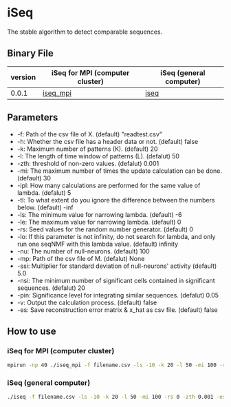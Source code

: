 # iSeq

The stable algorithm to detect comparable sequences.

## Binary File

|version|iSeq for MPI (computer cluster)|iSeq (general computer)|
|---|---|---|
|0.0.1|[iseq_mpi](https://mathcode.ushitora.net/iseq_mpi)|[iseq](https://mathcode.ushitora.net/iseq)|

## Parameters

- -f: Path of the csv file of X. (default) "readtest.csv"
- -h: Whether the csv file has a header data or not. (default) false
- -k: Maximum number of patterns (K). (default) 20
- -l: The length of time window of patterns (L). (defalut) 50
- -zth: threshold of non-zero values. (defalut) 0.001
- -mi: The maximum number of times the update calculation can be done. (default) 30
- -ipl: How many calculations are performed for the same value of lambda. (defalut) 5
- -tl: To what extent do you ignore the difference between the numbers below. (default) -inf
- -ls: The minimum value for narrowing lambda. (default) -6
- -le: The maximum value for narrowing lambda. (default) 0
- -rs: Seed values for the random number generator. (default) 0
- -lo: If this parameter is not infinity, do not search for lambda, and only run one seqNMF with this lambda value. (default) infinity
- -nu: The number of null-neurons. (default) 100
- -mp: Path of the csv file of M. (defalut) None
- -ssi: Multiplier for standard deviation of null-neurons' activity (default) 5.0
- -nsi: The minimum number of significant cells contained in significant sequences. (defalut) 20
- -pin: Significance level for integrating similar sequences. (defalut) 0.05
- -v: Output the calculation process. (default) false
- -es: Save reconstruction error matrix & x_hat as csv file. (default) false

## How to use

### iSeq for MPI (computer cluster)

```bash
mpirun -np 40 ./iseq_mpi -f filename.csv -ls -10 -k 20 -l 50 -mi 100 -rs 0 -zth 0.001 -es false -ipl 5
```

### iSeq (general computer)

```bash
./iseq -f filename.csv -ls -10 -k 20 -l 50 -mi 100 -rs 0 -zth 0.001 -es false -ipl 5
```